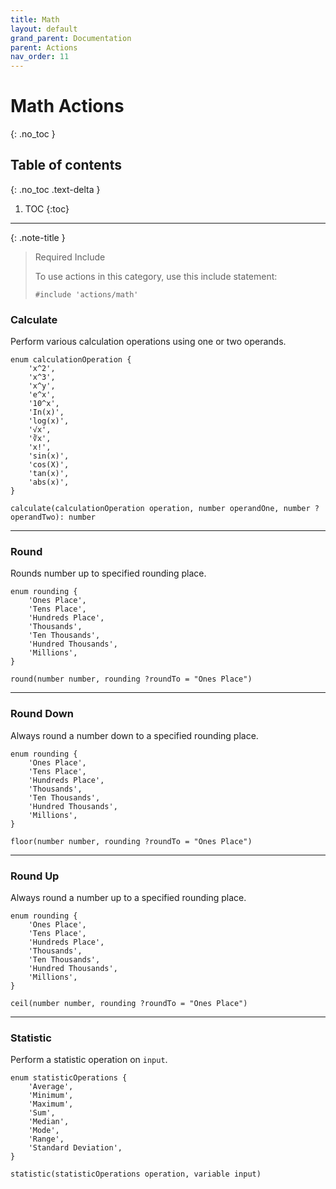 ```yaml
---
title: Math
layout: default
grand_parent: Documentation
parent: Actions
nav_order: 11
---
```


# Math Actions
{: .no_toc }

## Table of contents
{: .no_toc .text-delta }

1. TOC
{:toc}

---

{: .note-title }
> Required Include
> 
> To use actions in this category, use this include statement:
>
> ```
> #include 'actions/math'
> ```

### Calculate

Perform various calculation operations using one or two operands.

```
enum calculationOperation {
    'x^2',
    'х^3',
    'x^у',
    'e^x',
    '10^x',
    'In(x)',
    'log(x)',
    '√x',
    '∛x',
    'x!',
    'sin(x)',
    'cos(X)',
    'tan(x)',
    'abs(x)',
}

calculate(calculationOperation operation, number operandOne, number ?operandTwo): number
```

---

### Round

Rounds number up to specified rounding place.

```
enum rounding {
    'Ones Place',
    'Tens Place',
    'Hundreds Place',
    'Thousands',
    'Ten Thousands',
    'Hundred Thousands',
    'Millions',
}

round(number number, rounding ?roundTo = "Ones Place")
```

---

### Round Down

Always round a number down to a specified rounding place.

```
enum rounding {
    'Ones Place',
    'Tens Place',
    'Hundreds Place',
    'Thousands',
    'Ten Thousands',
    'Hundred Thousands',
    'Millions',
}

floor(number number, rounding ?roundTo = "Ones Place")
```

---

### Round Up

Always round a number up to a specified rounding place.

```
enum rounding {
    'Ones Place',
    'Tens Place',
    'Hundreds Place',
    'Thousands',
    'Ten Thousands',
    'Hundred Thousands',
    'Millions',
}

ceil(number number, rounding ?roundTo = "Ones Place")
```

---

### Statistic

Perform a statistic operation on `input`.

```
enum statisticOperations {
    'Average',
    'Minimum',
    'Maximum',
    'Sum',
    'Median',
    'Mode',
    'Range',
    'Standard Deviation',
}

statistic(statisticOperations operation, variable input)
```
